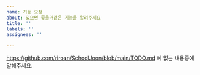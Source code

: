 ```yaml
---
name: 기능 요청
about: 있으면 좋을거같은 기능을 알려주세요
title: ''
labels: ''
assignees: ''

---
```


https://github.com/riroan/SchoolJoon/blob/main/TODO.md 에 없는 내용중에 말해주세요.
